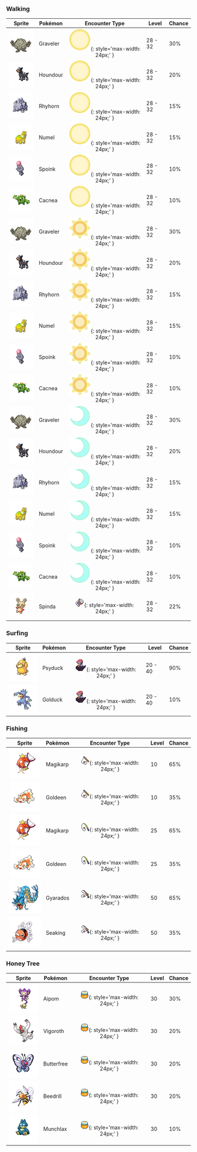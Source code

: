 ### Walking

| Sprite | Pokémon | Encounter Type | Level | Chance |
|:------:|---------|:--------------:|-------|--------|
| ![Graveler](../../assets/sprites/graveler/front.gif) | Graveler | ![Morning](../../assets/encounter_types/morning.png "Morning"){: style='max-width: 24px;' } | 28 - 32 | 30% |
| ![Houndour](../../assets/sprites/houndour/front.gif) | Houndour | ![Morning](../../assets/encounter_types/morning.png "Morning"){: style='max-width: 24px;' } | 28 - 32 | 20% |
| ![Rhyhorn](../../assets/sprites/rhyhorn/front.gif) | Rhyhorn | ![Morning](../../assets/encounter_types/morning.png "Morning"){: style='max-width: 24px;' } | 28 - 32 | 15% |
| ![Numel](../../assets/sprites/numel/front.gif) | Numel | ![Morning](../../assets/encounter_types/morning.png "Morning"){: style='max-width: 24px;' } | 28 - 32 | 15% |
| ![Spoink](../../assets/sprites/spoink/front.gif) | Spoink | ![Morning](../../assets/encounter_types/morning.png "Morning"){: style='max-width: 24px;' } | 28 - 32 | 10% |
| ![Cacnea](../../assets/sprites/cacnea/front.gif) | Cacnea | ![Morning](../../assets/encounter_types/morning.png "Morning"){: style='max-width: 24px;' } | 28 - 32 | 10% |
| ![Graveler](../../assets/sprites/graveler/front.gif) | Graveler | ![Day](../../assets/encounter_types/day.png "Day"){: style='max-width: 24px;' } | 28 - 32 | 30% |
| ![Houndour](../../assets/sprites/houndour/front.gif) | Houndour | ![Day](../../assets/encounter_types/day.png "Day"){: style='max-width: 24px;' } | 28 - 32 | 20% |
| ![Rhyhorn](../../assets/sprites/rhyhorn/front.gif) | Rhyhorn | ![Day](../../assets/encounter_types/day.png "Day"){: style='max-width: 24px;' } | 28 - 32 | 15% |
| ![Numel](../../assets/sprites/numel/front.gif) | Numel | ![Day](../../assets/encounter_types/day.png "Day"){: style='max-width: 24px;' } | 28 - 32 | 15% |
| ![Spoink](../../assets/sprites/spoink/front.gif) | Spoink | ![Day](../../assets/encounter_types/day.png "Day"){: style='max-width: 24px;' } | 28 - 32 | 10% |
| ![Cacnea](../../assets/sprites/cacnea/front.gif) | Cacnea | ![Day](../../assets/encounter_types/day.png "Day"){: style='max-width: 24px;' } | 28 - 32 | 10% |
| ![Graveler](../../assets/sprites/graveler/front.gif) | Graveler | ![Night](../../assets/encounter_types/night.png "Night"){: style='max-width: 24px;' } | 28 - 32 | 30% |
| ![Houndour](../../assets/sprites/houndour/front.gif) | Houndour | ![Night](../../assets/encounter_types/night.png "Night"){: style='max-width: 24px;' } | 28 - 32 | 20% |
| ![Rhyhorn](../../assets/sprites/rhyhorn/front.gif) | Rhyhorn | ![Night](../../assets/encounter_types/night.png "Night"){: style='max-width: 24px;' } | 28 - 32 | 15% |
| ![Numel](../../assets/sprites/numel/front.gif) | Numel | ![Night](../../assets/encounter_types/night.png "Night"){: style='max-width: 24px;' } | 28 - 32 | 15% |
| ![Spoink](../../assets/sprites/spoink/front.gif) | Spoink | ![Night](../../assets/encounter_types/night.png "Night"){: style='max-width: 24px;' } | 28 - 32 | 10% |
| ![Cacnea](../../assets/sprites/cacnea/front.gif) | Cacnea | ![Night](../../assets/encounter_types/night.png "Night"){: style='max-width: 24px;' } | 28 - 32 | 10% |
| ![Spinda](../../assets/sprites/spinda/front.gif) | Spinda | ![Poké Radar](../../assets/encounter_types/poke_radar.png "Poké Radar"){: style='max-width: 24px;' } | 28 - 32 | 22% |

### Surfing

| Sprite | Pokémon | Encounter Type | Level | Chance |
|:------:|---------|:--------------:|-------|--------|
| ![Psyduck](../../assets/sprites/psyduck/front.gif) | Psyduck | ![Surf](../../assets/encounter_types/surf.png "Surf"){: style='max-width: 24px;' } | 20 - 40 | 90% |
| ![Golduck](../../assets/sprites/golduck/front.gif) | Golduck | ![Surf](../../assets/encounter_types/surf.png "Surf"){: style='max-width: 24px;' } | 20 - 40 | 10% |

### Fishing

| Sprite | Pokémon | Encounter Type | Level | Chance |
|:------:|---------|:--------------:|-------|--------|
| ![Magikarp](../../assets/sprites/magikarp/front.gif) | Magikarp | ![Old Rod](../../assets/encounter_types/old_rod.png "Old Rod"){: style='max-width: 24px;' } | 10 | 65% |
| ![Goldeen](../../assets/sprites/goldeen/front.gif) | Goldeen | ![Old Rod](../../assets/encounter_types/old_rod.png "Old Rod"){: style='max-width: 24px;' } | 10 | 35% |
| ![Magikarp](../../assets/sprites/magikarp/front.gif) | Magikarp | ![Good Rod](../../assets/encounter_types/good_rod.png "Good Rod"){: style='max-width: 24px;' } | 25 | 65% |
| ![Goldeen](../../assets/sprites/goldeen/front.gif) | Goldeen | ![Good Rod](../../assets/encounter_types/good_rod.png "Good Rod"){: style='max-width: 24px;' } | 25 | 35% |
| ![Gyarados](../../assets/sprites/gyarados/front.gif) | Gyarados | ![Super Rod](../../assets/encounter_types/super_rod.png "Super Rod"){: style='max-width: 24px;' } | 50 | 65% |
| ![Seaking](../../assets/sprites/seaking/front.gif) | Seaking | ![Super Rod](../../assets/encounter_types/super_rod.png "Super Rod"){: style='max-width: 24px;' } | 50 | 35% |

### Honey Tree

| Sprite | Pokémon | Encounter Type | Level | Chance |
|:------:|---------|:--------------:|-------|--------|
| ![Aipom](../../assets/sprites/aipom/front.gif) | Aipom | ![Honey Tree](../../assets/encounter_types/honey_tree.png "Honey Tree"){: style='max-width: 24px;' } | 30 | 30% |
| ![Vigoroth](../../assets/sprites/vigoroth/front.gif) | Vigoroth | ![Honey Tree](../../assets/encounter_types/honey_tree.png "Honey Tree"){: style='max-width: 24px;' } | 30 | 20% |
| ![Butterfree](../../assets/sprites/butterfree/front.gif) | Butterfree | ![Honey Tree](../../assets/encounter_types/honey_tree.png "Honey Tree"){: style='max-width: 24px;' } | 30 | 20% |
| ![Beedrill](../../assets/sprites/beedrill/front.gif) | Beedrill | ![Honey Tree](../../assets/encounter_types/honey_tree.png "Honey Tree"){: style='max-width: 24px;' } | 30 | 20% |
| ![Munchlax](../../assets/sprites/munchlax/front.gif) | Munchlax | ![Honey Tree](../../assets/encounter_types/honey_tree.png "Honey Tree"){: style='max-width: 24px;' } | 30 | 10% |

